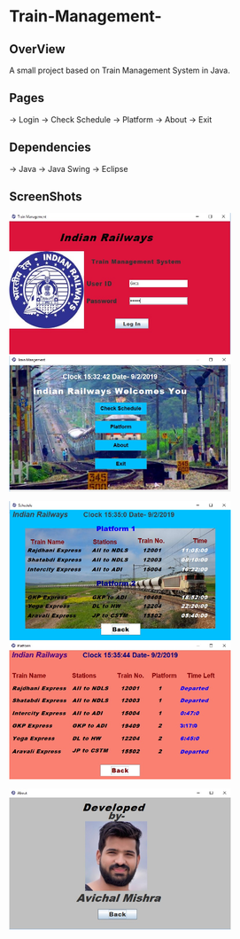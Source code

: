 # Train-Management-
## OverView
A small project based on Train Management System in Java.

## Pages
-> Login
-> Check Schedule
-> Platform
-> About
-> Exit

## Dependencies
-> Java
-> Java Swing
-> Eclipse

## ScreenShots
<img src="Images/Train1.jpg" width="400">                      <img src="Images/Train2.jpg" width="400">

<img src="Images/Train3.jpg" width="400">                      <img src="Images/Train4.jpg" width="400">

<img src="Images/Train5.jpg" width="400">
